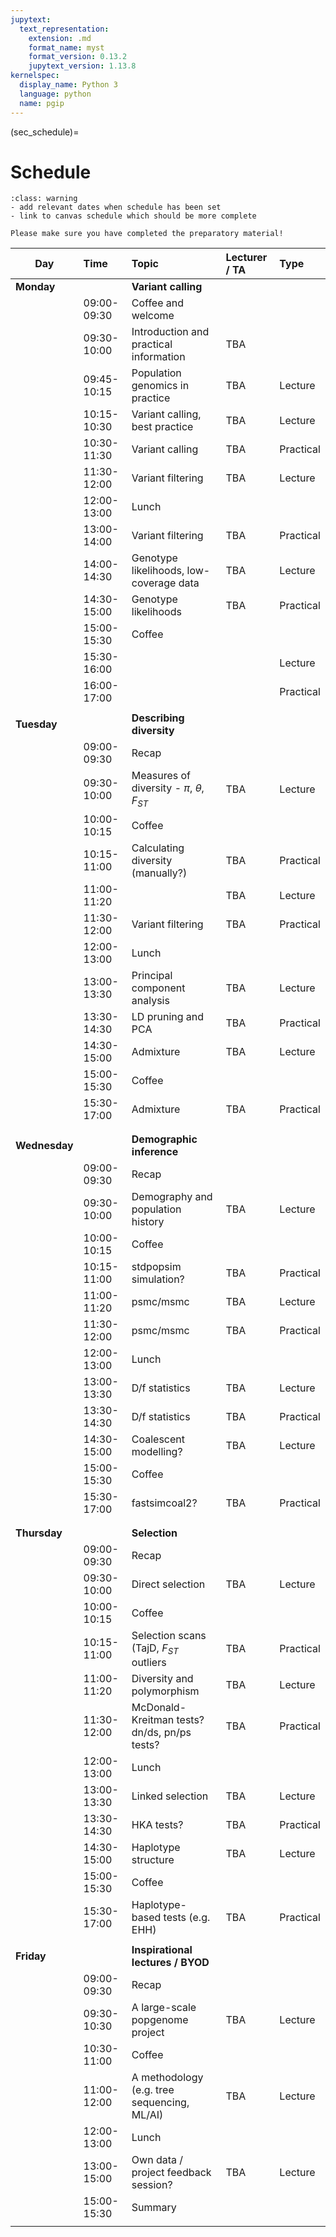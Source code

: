 ```yaml
---
jupytext:
  text_representation:
    extension: .md
    format_name: myst
    format_version: 0.13.2
    jupytext_version: 1.13.8
kernelspec:
  display_name: Python 3
  language: python
  name: pgip
---
```


(sec_schedule)=

# Schedule

```{admonition} FIXME
:class: warning
- add relevant dates when schedule has been set
- link to canvas schedule which should be more complete
```

```{note}
Please make sure you have completed the preparatory material!
```



| Day           | Time        | Topic                                             | Lecturer / TA | Type      |
|---------------|:------------|:--------------------------------------------------|:--------------|:----------|
| **Monday**    |             | **Variant calling**                               |               |           |
|               | 09:00-09:30 | Coffee and welcome                                |               |           |
|               | 09:30-10:00 | Introduction and practical information            | TBA           |           |
|               | 09:45-10:15 | Population genomics in practice                   | TBA           | Lecture   |
|               | 10:15-10:30 | Variant calling, best practice                    | TBA           | Lecture   |
|               | 10:30-11:30 | Variant calling                                   | TBA           | Practical |
|               | 11:30-12:00 | Variant filtering                                 | TBA           | Lecture   |
|               | 12:00-13:00 | Lunch                                             |               |           |
|               | 13:00-14:00 | Variant filtering                                 | TBA           | Practical |
|               | 14:00-14:30 | Genotype likelihoods, low-coverage data           | TBA           | Lecture   |
|               | 14:30-15:00 | Genotype likelihoods                              | TBA           | Practical |
|               | 15:00-15:30 | Coffee                                            |               |           |
|               | 15:30-16:00 |                                                   |               | Lecture   |
|               | 16:00-17:00 |                                                   |               | Practical |
|               |             |                                                   |               |           |
| **Tuesday**   |             | **Describing diversity**                          |               |           |
|               | 09:00-09:30 | Recap                                             |               |           |
|               | 09:30-10:00 | Measures of diversity - $\pi$, $\theta$, $F_{ST}$ | TBA           | Lecture   |
|               | 10:00-10:15 | Coffee                                            |               |           |
|               | 10:15-11:00 | Calculating diversity (manually?)                 | TBA           | Practical |
|               | 11:00-11:20 |                                                   | TBA           | Lecture   |
|               | 11:30-12:00 | Variant filtering                                 | TBA           | Practical |
|               | 12:00-13:00 | Lunch                                             |               |           |
|               | 13:00-13:30 | Principal component analysis                      | TBA           | Lecture   |
|               | 13:30-14:30 | LD pruning and PCA                                | TBA           | Practical |
|               | 14:30-15:00 | Admixture                                         | TBA           | Lecture   |
|               | 15:00-15:30 | Coffee                                            |               |           |
|               | 15:30-17:00 | Admixture                                         | TBA           | Practical |
|               |             |                                                   |               |           |
|               |             |                                                   |               |           |
| **Wednesday** |             | **Demographic inference**                         |               |           |
|               | 09:00-09:30 | Recap                                             |               |           |
|               | 09:30-10:00 | Demography and population history                 | TBA           | Lecture   |
|               | 10:00-10:15 | Coffee                                            |               |           |
|               | 10:15-11:00 | stdpopsim simulation?                             | TBA           | Practical |
|               | 11:00-11:20 | psmc/msmc                                         | TBA           | Lecture   |
|               | 11:30-12:00 | psmc/msmc                                         | TBA           | Practical |
|               | 12:00-13:00 | Lunch                                             |               |           |
|               | 13:00-13:30 | D/f statistics                                    | TBA           | Lecture   |
|               | 13:30-14:30 | D/f statistics                                    | TBA           | Practical |
|               | 14:30-15:00 | Coalescent modelling?                             | TBA           | Lecture   |
|               | 15:00-15:30 | Coffee                                            |               |           |
|               | 15:30-17:00 | fastsimcoal2?                                     | TBA           | Practical |
|               |             |                                                   |               |           |
|               |             |                                                   |               |           |
| **Thursday**  |             | **Selection**                                     |               |           |
|               | 09:00-09:30 | Recap                                             |               |           |
|               | 09:30-10:00 | Direct selection                                  | TBA           | Lecture   |
|               | 10:00-10:15 | Coffee                                            |               |           |
|               | 10:15-11:00 | Selection scans (TajD, $F_{ST}$ outliers          | TBA           | Practical |
|               | 11:00-11:20 | Diversity and polymorphism                        | TBA           | Lecture   |
|               | 11:30-12:00 | McDonald-Kreitman tests? dn/ds, pn/ps tests?      | TBA           | Practical |
|               | 12:00-13:00 | Lunch                                             |               |           |
|               | 13:00-13:30 | Linked selection                                  | TBA           | Lecture   |
|               | 13:30-14:30 | HKA tests?                                        | TBA           | Practical |
|               | 14:30-15:00 | Haplotype structure                               | TBA           | Lecture   |
|               | 15:00-15:30 | Coffee                                            |               |           |
|               | 15:30-17:00 | Haplotype-based tests (e.g. EHH)                  | TBA           | Practical |
|               |             |                                                   |               |           |
| **Friday**    |             | **Inspirational lectures / BYOD**                 |               |           |
|               | 09:00-09:30 | Recap                                             |               |           |
|               | 09:30-10:30 | A large-scale popgenome project                   | TBA           | Lecture   |
|               | 10:30-11:00 | Coffee                                            |               |           |
|               | 11:00-12:00 | A methodology (e.g. tree sequencing, ML/AI)       | TBA           | Lecture   |
|               | 12:00-13:00 | Lunch                                             |               |           |
|               | 13:00-15:00 | Own data / project feedback session?              | TBA           | Lecture   |
|               | 15:00-15:30 | Summary                                           |               |           |
|               |             |                                                   |               |           |

